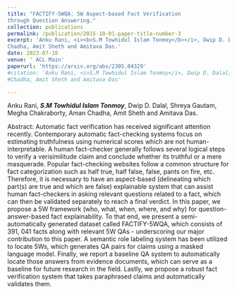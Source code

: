 ```yaml
---
title: "FACTIFY-5WQA: 5W Aspect-based Fact Verification
through Question Answering."
collection: publications
permalink: /publication/2015-10-01-paper-title-number-3
excerpt: 'Anku Rani, <i><b>S.M Towhidul Islam Tonmoy</b></i>, Dwip D. Dalal, Shreya Gautam, Megha Chakraborty, Aman
Chadha, Amit Sheth and Amitava Das.'
date: 2023-07-10
venue: ' ACL Main'
paperurl: 'https://arxiv.org/abs/2305.04329'
#citation: 'Anku Rani, <i>S.M Towhidul Islam Tonmoy</i>, Dwip D. Dalal, Shreya Gautam, Megha Chakraborty, Aman
#Chadha, Amit Sheth and Amitava Das'

---
```

Anku Rani, <i><b>S.M Towhidul Islam Tonmoy</b></i>, Dwip D. Dalal, Shreya Gautam, Megha Chakraborty, Aman
Chadha, Amit Sheth and Amitava Das.

Abstract: Automatic fact verification has received significant attention recently. Contemporary automatic fact-checking systems focus on estimating truthfulness using numerical scores which are not human-interpretable. A human fact-checker generally follows several logical steps to verify a verisimilitude claim and conclude whether its truthful or a mere masquerade. Popular fact-checking websites follow a common structure for fact categorization such as half true, half false, false, pants on fire, etc. Therefore, it is necessary to have an aspect-based (delineating which part(s) are true and which are false) explainable system that can assist human fact-checkers in asking relevant questions related to a fact, which can then be validated separately to reach a final verdict. In this paper, we propose a 5W framework (who, what, when, where, and why) for question-answer-based fact explainability. To that end, we present a semi-automatically generated dataset called FACTIFY-5WQA, which consists of 391, 041 facts along with relevant 5W QAs - underscoring our major contribution to this paper. A semantic role labeling system has been utilized to locate 5Ws, which generates QA pairs for claims using a masked language model. Finally, we report a baseline QA system to automatically locate those answers from evidence documents, which can serve as a baseline for future research in the field. Lastly, we propose a robust fact verification system that takes paraphrased claims and automatically validates them.

<html>
<head>
    <style>
        .container {
            display: flex;
            justify-content: center;
        }

        .container a {
            padding: 8px 16px;
            margin: 0 8px;
            background-color: #4CAF50;
            color: white;
            text-decoration: none;
            border-radius: 4px;
            transition: background-color 0.3s;
        }

        .container a:hover {
            background-color: #45a049;
        }
    </style>
</head>
<body>
    <div class="container">
        <a href="https://example.com/path/to/pdf.pdf">PDF</a>
        <a href="https://example.com/path/to/code.zip">Code</a>
        <a href="https://example.com/web-demo">Web Demo</a>
    </div>
</body>
</html>




